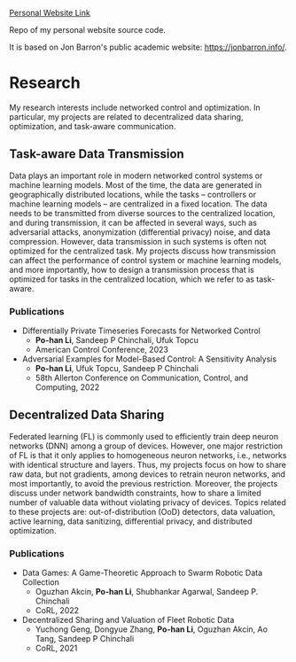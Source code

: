 [Personal Website Link](https://d31003.github.io/)

Repo of my personal website source code.

It is based on Jon Barron's public academic website: https://jonbarron.info/. 


# Research
My research interests include networked control and optimization. In particular, my projects are related to decentralized data sharing, optimization, and task-aware communication.

## Task-aware Data Transmission
Data plays an important role in modern networked control systems or machine learning models. Most of the time, the data are generated in geographically distributed locations, while the tasks – controllers or machine learning models – are centralized in a fixed location. The data needs to be transmitted from diverse sources to the centralized location, and during transmission, it can be affected in several ways, such as adversarial attacks, anonymization (differential privacy) noise, and data compression. However, data transmission in such systems is often not optimized for the centralized task. My projects discuss how transmission can affect the performance of control system or machine learning models, and more importantly, how to design a transmission process that is optimized for tasks in the centralized location, which we refer to as task-aware.
### Publications
* Differentially Private Timeseries Forecasts for Networked Control
    * **Po-han Li**, Sandeep P Chinchali, Ufuk Topcu
    * American Control Conference, 2023
* Adversarial Examples for Model-Based Control: A Sensitivity Analysis
    * **Po-han Li**, Ufuk Topcu, Sandeep P Chinchali
    * 58th Allerton Conference on Communication, Control, and Computing, 2022

## Decentralized Data Sharing
Federated learning (FL) is commonly used to efficiently train deep neuron networks (DNN) among a group of devices. However, one major restriction of FL is that it only applies to homogeneous neuron networks, i.e., networks with identical structure and layers. Thus, my projects focus on how to share raw data, but not gradients, among devices to retrain neuron networks, and most importantly, to avoid the previous restriction. Moreover, the projects discuss under network bandwidth constraints, how to share a limited number of valuable data without violating privacy of devices. Topics related to these projects are: out-of-distribution (OoD) detectors, data valuation, active learning, data sanitizing, differential privacy, and distributed optimization.
### Publications
* Data Games: A Game-Theoretic Approach to Swarm Robotic Data Collection
    * Oguzhan Akcin, **Po-han Li**, Shubhankar Agarwal, Sandeep P. Chinchali
    * CoRL, 2022
* Decentralized Sharing and Valuation of Fleet Robotic Data
    * Yuchong Geng, Dongyue Zhang, **Po-han Li**, Oguzhan Akcin, Ao Tang, Sandeep P Chinchali
    * CoRL, 2021